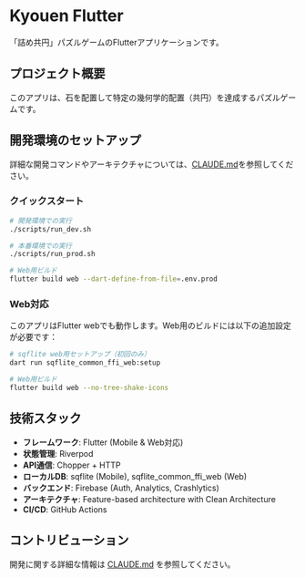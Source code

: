 # Kyouen Flutter

「詰め共円」パズルゲームのFlutterアプリケーションです。

## プロジェクト概要

このアプリは、石を配置して特定の幾何学的配置（共円）を達成するパズルゲームです。

## 開発環境のセットアップ

詳細な開発コマンドやアーキテクチャについては、[CLAUDE.md](./CLAUDE.md)を参照してください。

### クイックスタート

```bash
# 開発環境での実行
./scripts/run_dev.sh

# 本番環境での実行
./scripts/run_prod.sh

# Web用ビルド
flutter build web --dart-define-from-file=.env.prod
```

### Web対応

このアプリはFlutter webでも動作します。Web用のビルドには以下の追加設定が必要です：

```bash
# sqflite web用セットアップ（初回のみ）
dart run sqflite_common_ffi_web:setup

# Web用ビルド
flutter build web --no-tree-shake-icons
```

## 技術スタック

- **フレームワーク**: Flutter (Mobile & Web対応)
- **状態管理**: Riverpod
- **API通信**: Chopper + HTTP
- **ローカルDB**: sqflite (Mobile), sqflite_common_ffi_web (Web)
- **バックエンド**: Firebase (Auth, Analytics, Crashlytics)
- **アーキテクチャ**: Feature-based architecture with Clean Architecture
- **CI/CD**: GitHub Actions

## コントリビューション

開発に関する詳細な情報は [CLAUDE.md](./CLAUDE.md) を参照してください。
